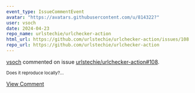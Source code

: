```yaml
---
event_type: IssueCommentEvent
avatar: "https://avatars.githubusercontent.com/u/814322?"
user: vsoch
date: 2024-04-23
repo_name: urlstechie/urlchecker-action
html_url: https://github.com/urlstechie/urlchecker-action/issues/108
repo_url: https://github.com/urlstechie/urlchecker-action
---
```


<a href='https://github.com/vsoch' target='_blank'>vsoch</a> commented on issue <a href='https://github.com/urlstechie/urlchecker-action/issues/108' target='_blank'>urlstechie/urlchecker-action#108</a>.

<small>Does it reproduce locally?...</small>

<a href='https://github.com/urlstechie/urlchecker-action/issues/108' target='_blank'>View Comment</a>